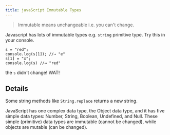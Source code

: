 ```yaml
---
title: javaScript Immutable Types
---
```

> Immutable means unchangeable i.e. you can't change.

Javascript has lots of immutable types e.g. `string` primitive type. Try this in your console.

    s = "red";
    console.log(s[1]); //→ "e"
    s[1] = "x";
    console.log(s) //→ "red"

the `s` didn't change! <a>WAT</a>!

## Details

Some string methods like `String.replace` returns a new string.

JavaScript has one complex data type, the Object data type, and it has five simple data types: Number, String, Boolean, Undefined, and Null. These simple (primitive) data types are immutable (cannot be changed), while objects are mutable (can be changed).